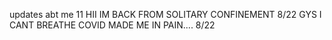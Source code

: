 updates abt me 11
HII IM BACK FROM SOLITARY CONFINEMENT 8/22
GYS I CANT BREATHE COVID MADE ME IN PAIN.... 8/22
